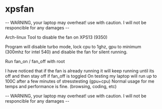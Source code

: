 # xpsfan

-- WARNING, your laptop may overheat! use with caution. I will not be responcible for any damages --

Arch-linux Tool to disable the fan on XPS13 (9350)

Program will disable turbo mode, lock cpu to 1ghz, gpu to minimum (300mhz for intel 540) and disable the fan for silent running. 

Run fan_on / fan_off with root


I have noticed that if the fan is already running it will keep running until its off and then stay off if fan_off is toggled
On testing my laptop will run up to 100C after a few minutes of stresstesting (gpu+cpu)
Normal usage for me temps and performance is fine. (browsing, coding, etc)

-- WARNING, your laptop may overheat! use with caution. I will not be responcible for any damages --

